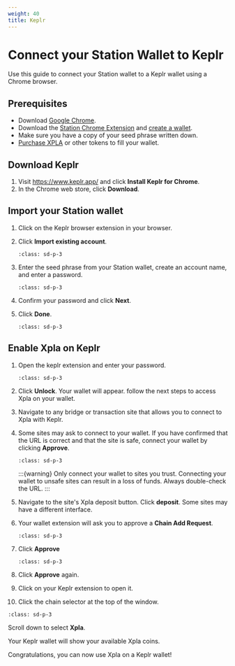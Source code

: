 ```yaml
---
weight: 40
title: Keplr
---
```


# Connect your Station Wallet to Keplr

Use this guide to connect your Station wallet to a Keplr wallet using a Chrome browser.

## Prerequisites

- Download [Google Chrome](https://www.google.com/chrome/).
- Download the [Station Chrome Extension](download/station-extension.md) and [create a wallet](download/station-extension.md#create-a-wallet).
- Make sure you have a copy of your seed phrase written down.
- [Purchase XPLA](download/station-extension.md#buy-tokens-from-an-exchange) or other tokens to fill your wallet.

## Download Keplr

1. Visit https://www.keplr.app/ and click **Install Keplr for Chrome**.
2. In the Chrome web store, click **Download**.

## Import your Station wallet

1. Click on the Keplr browser extension in your browser.
2. Click **Import existing account**.

   ```{image} /img/screens/keplr/import.png
   :class: sd-p-3
   ```

3. Enter the seed phrase from your Station wallet, create an account name, and enter a password.

   ```{image} /img/screens/keplr/input.png
   :class: sd-p-3
   ```

4. Confirm your password and click **Next**.

5. Click **Done**.

   ```{image} /img/screens/keplr/done.png
   :class: sd-p-3
   ```

## Enable Xpla on Keplr

1. Open the keplr extension and enter your password.

   ```{image} /img/screens/keplr/unlock.png
   :class: sd-p-3
   ```

2. Click **Unlock**. Your wallet will appear. follow the next steps to access Xpla on your wallet.

3. Navigate to any bridge or transaction site that allows you to connect to Xpla with Keplr.

4. Some sites may ask to connect to your wallet. If you have confirmed that the URL is correct and that the site is safe, connect your wallet by clicking **Approve**.

   ```{image} /img/screens/keplr/connect.png
   :class: sd-p-3
   ```

   :::{warning}
   Only connect your wallet to sites you trust. Connecting your wallet to unsafe sites can result in a loss of funds. Always double-check the URL.
   :::

5. Navigate to the site's Xpla deposit button. Click **deposit**. Some sites may have a different interface.

6. Your wallet extension will ask you to approve a **Chain Add Request**.

   ```{image} /img/screens/keplr/chain.png
   :class: sd-p-3
   ```

7. Click **Approve**

   ```{image} /img/screens/keplr/approve.png
   :class: sd-p-3
   ```

8. Click **Approve** again.

9. Click on your Keplr extension to open it.

10. Click the chain selector at the top of the window.

```{image} /img/screens/keplr/xpla.png
:class: sd-p-3
```

Scroll down to select **Xpla**.

Your Keplr wallet will show your available Xpla coins.

Congratulations, you can now use Xpla on a Keplr wallet!
